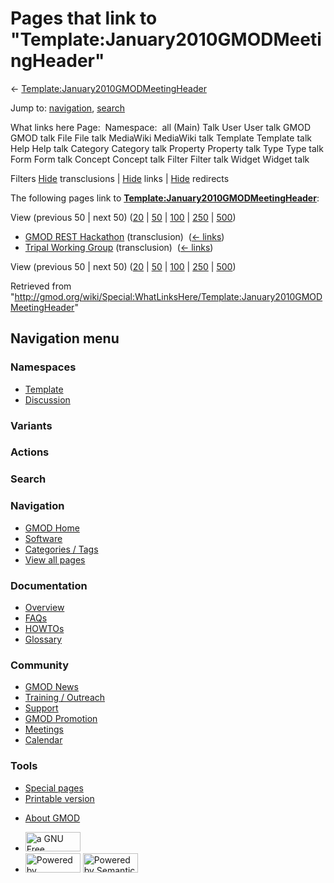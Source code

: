 <div id="mw-page-base" class="noprint">

</div>

<div id="mw-head-base" class="noprint">

</div>

<div id="content" class="mw-body" role="main">

<span id="top"></span>

<div id="mw-js-message" style="display:none;">

</div>



# <span dir="auto">Pages that link to "Template:January2010GMODMeetingHeader"</span>

<div id="bodyContent">

<div id="contentSub">

←
[Template:January2010GMODMeetingHeader](/wiki/Template:January2010GMODMeetingHeader "Template:January2010GMODMeetingHeader")

</div>

<div id="jump-to-nav" class="mw-jump">

Jump to: [navigation](#mw-navigation), [search](#p-search)

</div>

<div id="mw-content-text">

What links here Page:  Namespace:  all (Main) Talk User User talk GMOD
GMOD talk File File talk MediaWiki MediaWiki talk Template Template talk
Help Help talk Category Category talk Property Property talk Type Type
talk Form Form talk Concept Concept talk Filter Filter talk Widget
Widget talk

Filters
[Hide](/mediawiki/index.php?title=Special:WhatLinksHere/Template:January2010GMODMeetingHeader&hidetrans=1 "Special:WhatLinksHere/Template:January2010GMODMeetingHeader")
transclusions \|
[Hide](/mediawiki/index.php?title=Special:WhatLinksHere/Template:January2010GMODMeetingHeader&hidelinks=1 "Special:WhatLinksHere/Template:January2010GMODMeetingHeader")
links \|
[Hide](/mediawiki/index.php?title=Special:WhatLinksHere/Template:January2010GMODMeetingHeader&hideredirs=1 "Special:WhatLinksHere/Template:January2010GMODMeetingHeader")
redirects

The following pages link to
**[Template:January2010GMODMeetingHeader](/wiki/Template:January2010GMODMeetingHeader "Template:January2010GMODMeetingHeader")**:

View (previous 50 \| next 50)
([20](/mediawiki/index.php?title=Special:WhatLinksHere/Template:January2010GMODMeetingHeader&limit=20 "Special:WhatLinksHere/Template:January2010GMODMeetingHeader")
\|
[50](/mediawiki/index.php?title=Special:WhatLinksHere/Template:January2010GMODMeetingHeader&limit=50 "Special:WhatLinksHere/Template:January2010GMODMeetingHeader")
\|
[100](/mediawiki/index.php?title=Special:WhatLinksHere/Template:January2010GMODMeetingHeader&limit=100 "Special:WhatLinksHere/Template:January2010GMODMeetingHeader")
\|
[250](/mediawiki/index.php?title=Special:WhatLinksHere/Template:January2010GMODMeetingHeader&limit=250 "Special:WhatLinksHere/Template:January2010GMODMeetingHeader")
\|
[500](/mediawiki/index.php?title=Special:WhatLinksHere/Template:January2010GMODMeetingHeader&limit=500 "Special:WhatLinksHere/Template:January2010GMODMeetingHeader"))

- [GMOD REST Hackathon](/wiki/GMOD_REST_Hackathon "GMOD REST Hackathon")
  (transclusion) ‎ <span class="mw-whatlinkshere-tools">([←
  links](/mediawiki/index.php?title=Special:WhatLinksHere&target=GMOD+REST+Hackathon "Special:WhatLinksHere"))</span>
- [Tripal Working
  Group](/wiki/Tripal_Working_Group "Tripal Working Group")
  (transclusion) ‎ <span class="mw-whatlinkshere-tools">([←
  links](/mediawiki/index.php?title=Special:WhatLinksHere&target=Tripal+Working+Group "Special:WhatLinksHere"))</span>

View (previous 50 \| next 50)
([20](/mediawiki/index.php?title=Special:WhatLinksHere/Template:January2010GMODMeetingHeader&limit=20 "Special:WhatLinksHere/Template:January2010GMODMeetingHeader")
\|
[50](/mediawiki/index.php?title=Special:WhatLinksHere/Template:January2010GMODMeetingHeader&limit=50 "Special:WhatLinksHere/Template:January2010GMODMeetingHeader")
\|
[100](/mediawiki/index.php?title=Special:WhatLinksHere/Template:January2010GMODMeetingHeader&limit=100 "Special:WhatLinksHere/Template:January2010GMODMeetingHeader")
\|
[250](/mediawiki/index.php?title=Special:WhatLinksHere/Template:January2010GMODMeetingHeader&limit=250 "Special:WhatLinksHere/Template:January2010GMODMeetingHeader")
\|
[500](/mediawiki/index.php?title=Special:WhatLinksHere/Template:January2010GMODMeetingHeader&limit=500 "Special:WhatLinksHere/Template:January2010GMODMeetingHeader"))

</div>

<div class="printfooter">

Retrieved from
"<http://gmod.org/wiki/Special:WhatLinksHere/Template:January2010GMODMeetingHeader>"

</div>

<div id="catlinks" class="catlinks catlinks-allhidden">

</div>

<div class="visualClear">

</div>

</div>

</div>

<div id="mw-navigation">

## Navigation menu

<div id="mw-head">



<div id="left-navigation">

<div id="p-namespaces" class="vectorTabs" role="navigation"
aria-labelledby="p-namespaces-label">

### Namespaces

- <span id="ca-nstab-template"><a href="/wiki/Template:January2010GMODMeetingHeader" accesskey="c"
  title="View the template [c]">Template</a></span>
- <span id="ca-talk"><a
  href="/mediawiki/index.php?title=Template_talk:January2010GMODMeetingHeader&amp;action=edit&amp;redlink=1"
  accesskey="t"
  title="Discussion about the content page [t]">Discussion</a></span>

</div>

<div id="p-variants" class="vectorMenu emptyPortlet" role="navigation"
aria-labelledby="p-variants-label">

### 

### Variants[](#)

<div class="menu">

</div>

</div>

</div>

<div id="right-navigation">



<div id="p-cactions" class="vectorMenu emptyPortlet" role="navigation"
aria-labelledby="p-cactions-label">

### Actions[](#)

<div class="menu">

</div>

</div>

<div id="p-search" role="search">

### Search

<div id="simpleSearch">

</div>

</div>

</div>

</div>

<div id="mw-panel">

<div id="p-logo" role="banner">

<a href="/wiki/Main_Page"
style="background-image: url(http://gmod.org/images/GMOD-cogs.png);"
title="Visit the main page"></a>

</div>

<div id="p-Navigation" class="portal" role="navigation"
aria-labelledby="p-Navigation-label">

### Navigation

<div class="body">

- <span id="n-GMOD-Home">[GMOD Home](/wiki/Main_Page)</span>
- <span id="n-Software">[Software](/wiki/GMOD_Components)</span>
- <span id="n-Categories-.2F-Tags">[Categories /
  Tags](/wiki/Categories)</span>
- <span id="n-View-all-pages">[View all
  pages](/wiki/Special:AllPages)</span>

</div>

</div>

<div id="p-Documentation" class="portal" role="navigation"
aria-labelledby="p-Documentation-label">

### Documentation

<div class="body">

- <span id="n-Overview">[Overview](/wiki/Overview)</span>
- <span id="n-FAQs">[FAQs](/wiki/Category:FAQ)</span>
- <span id="n-HOWTOs">[HOWTOs](/wiki/Category:HOWTO)</span>
- <span id="n-Glossary">[Glossary](/wiki/Glossary)</span>

</div>

</div>

<div id="p-Community" class="portal" role="navigation"
aria-labelledby="p-Community-label">

### Community

<div class="body">

- <span id="n-GMOD-News">[GMOD News](/wiki/GMOD_News)</span>
- <span id="n-Training-.2F-Outreach">[Training /
  Outreach](/wiki/Training_and_Outreach)</span>
- <span id="n-Support">[Support](/wiki/Support)</span>
- <span id="n-GMOD-Promotion">[GMOD
  Promotion](/wiki/GMOD_Promotion)</span>
- <span id="n-Meetings">[Meetings](/wiki/Meetings)</span>
- <span id="n-Calendar">[Calendar](/wiki/Calendar)</span>

</div>

</div>

<div id="p-tb" class="portal" role="navigation"
aria-labelledby="p-tb-label">

### Tools

<div class="body">

- <span id="t-specialpages"><a href="/wiki/Special:SpecialPages" accesskey="q"
  title="A list of all special pages [q]">Special pages</a></span>
- <span id="t-print"><a
  href="/mediawiki/index.php?title=Special:WhatLinksHere/Template:January2010GMODMeetingHeader&amp;printable=yes"
  rel="alternate" accesskey="p"
  title="Printable version of this page [p]">Printable version</a></span>

</div>

</div>

</div>

</div>

<div id="footer" role="contentinfo">

- <span id="footer-places-about">[About
  GMOD](/wiki/GMOD:About "GMOD:About")</span>

<!-- -->

- <span id="footer-copyrightico">[<img src="http://www.gnu.org/graphics/gfdl-logo-small.png" width="88"
  height="31" alt="a GNU Free Documentation License" />](http://www.gnu.org/licenses/fdl-1.3.html)</span>
- <span id="footer-poweredbyico">[<img src="/mediawiki/skins/common/images/poweredby_mediawiki_88x31.png"
  width="88" height="31" alt="Powered by MediaWiki" />](//www.mediawiki.org/)
  [<img
  src="/mediawiki/extensions/SemanticMediaWiki/includes/../resources/images/smw_button.png"
  width="88" height="31" alt="Powered by Semantic MediaWiki" />](https://www.semantic-mediawiki.org/wiki/Semantic_MediaWiki)</span>

<div style="clear:both">

</div>

</div>
